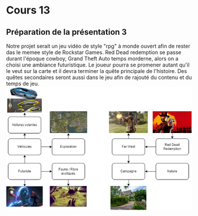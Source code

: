 # Cours 13
## Préparation de la présentation 3 
Notre projet serait un jeu vidéo de style "rpg" à monde ouvert afin de rester das le memee style de Rockstar Games. Red Dead redemption se passe durant l'époque cowboy, Grand Theft Auto temps morderne, alors on a choisi une ambiance futuristique. Le joueur pourra se promener autant qu'il le veut sur la carte et il devra terminer la quête principale de l'histoire. Des quêtes secondaires seront aussi dans le jeu afin de rajouté du contenu et du temps de jeu.
![Brainstorm.drawio.png](images/Brainstorm.drawio.png)
